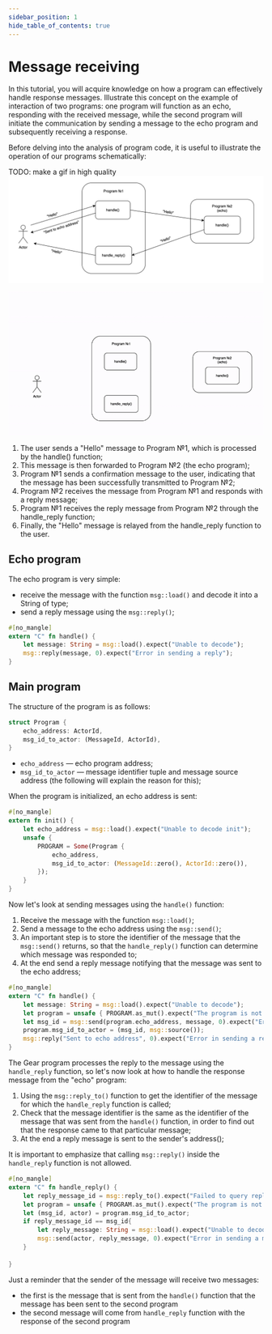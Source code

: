 ```yaml
---
sidebar_position: 1
hide_table_of_contents: true
---
```


# Message receiving

In this tutorial, you will acquire knowledge on how a program can effectively handle response messages. Illustrate this concept on the example of interaction of two programs: one program will function as an echo, responding with the received message, while the second program will initiate the communication by sending a message to the echo program and subsequently receiving a response.

Before delving into the analysis of program code, it is useful to illustrate the operation of our programs schematically: 

TODO: make a gif in high quality
![schema part 1](../img/02/handle_reply.png)
<!-- ![schema part 1](../img/02/handle_reply_3.gif)
![schema part 1](../img/02/handle_reply_2.gif) -->
![schema part 1](../img/02/handle_reply_4.gif)

1. The user sends a "Hello" message to Program №1, which is processed by the handle() function;
2. This message is then forwarded to Program №2 (the echo program);
3. Program №1 sends a confirmation message to the user, indicating that the message has been successfully transmitted to Program №2;
4. Program №2 receives the message from Program №1 and responds with a reply message;
5. Program №1 receives the reply message from Program №2 through the handle_reply function;
6. Finally, the "Hello" message is relayed from the handle_reply function to the user.


## Echo program

The echo program is very simple: 
- receive the message with the function `msg::load()` and decode it into a String of type;
- send a reply message using the `msg::reply()`;

```rust
#[no_mangle]
extern "C" fn handle() {
    let message: String = msg::load().expect("Unable to decode");
    msg::reply(message, 0).expect("Error in sending a reply");
}
```

## Main program

The structure of the program is as follows: 

```rust
struct Program {
    echo_address: ActorId,
    msg_id_to_actor: (MessageId, ActorId),
}
```
- `echo_address` — echo program address;
- `msg_id_to_actor` — message identifier tuple and message source address (the following will explain the reason for this);

When the program is initialized, an echo address is sent:

```rust
#[no_mangle]
extern fn init() {
    let echo_address = msg::load().expect("Unable to decode init");
    unsafe {
        PROGRAM = Some(Program {
            echo_address,
            msg_id_to_actor: (MessageId::zero(), ActorId::zero()),
        });
    }
}
```

Now let's look at sending messages using the `handle()` function:

1. Receive the message with the function `msg::load()`;
2. Send a message to the echo address using the `msg::send()`;
3. An important step is to store the identifier of the message that the `msg::send()` returns, so that the `handle_reply()` function can determine which message was responded to;
4. At the end send a reply message notifying that the message was sent to the echo address;

```rust
#[no_mangle]
extern "C" fn handle() {
    let message: String = msg::load().expect("Unable to decode");
    let program = unsafe { PROGRAM.as_mut().expect("The program is not initialized")};
    let msg_id = msg::send(program.echo_address, message, 0).expect("Error in sending a message");
    program.msg_id_to_actor = (msg_id, msg::source());
    msg::reply("Sent to echo address", 0).expect("Error in sending a reply");
}
```

The Gear program processes the reply to the message using the `handle_reply` function, so let's now look at how to handle the response message from the "echo" program:

1. Using the `msg::reply_to()` function to get the identifier of the message for which the `handle_reply` function is called;
2. Check that the message identifier is the same as the identifier of the message that was sent from the `handle()` function, in order to find out that the response came to that particular message;
3. At the end a reply message is sent to the sender's address();

It is important to emphasize that calling `msg::reply()` inside the `handle_reply` function is not allowed.

```rust
#[no_mangle]
extern "C" fn handle_reply() {
    let reply_message_id = msg::reply_to().expect("Failed to query reply_to data");
    let program = unsafe { PROGRAM.as_mut().expect("The program is not initialized") };
    let (msg_id, actor) = program.msg_id_to_actor;
    if reply_message_id == msg_id{
        let reply_message: String = msg::load().expect("Unable to decode ");
        msg::send(actor, reply_message, 0).expect("Error in sending a message");
    }
    
}
```

Just a reminder that the sender of the message will receive two messages: 
- the first is the message that is sent from the `handle()` function that the message has been sent to the second program
- the second message will come from `handle_reply` function with the response of the second program



